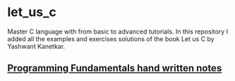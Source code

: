 # let_us_c
Master C language with from basic to advanced tutorials. In this repository I added all the examples and exercises solutions of the book Let us C by Yashwant Kanetkar.
## <a href="/Programming Fundamentals/Scan 21-Jul-2020.pdf">Programming Fundamentals hand written notes</a>

